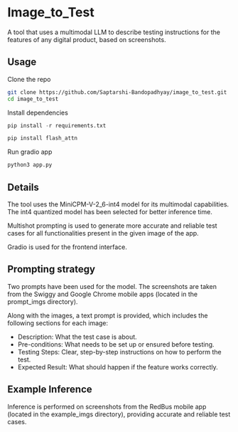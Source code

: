 # Image_to_Test

A tool that uses a multimodal LLM to describe testing instructions for the features of any digital product, based on screenshots.

## Usage

Clone the repo

```bash
git clone https://github.com/Saptarshi-Bandopadhyay/image_to_test.git
cd image_to_test
```

Install dependencies

```python
pip install -r requirements.txt
```

```python
pip install flash_attn
```

Run gradio app

```python
python3 app.py
```

## Details

The tool uses the MiniCPM-V-2_6-int4 model for its multimodal capabilities. The int4 quantized model has been selected for better inference time.

Multishot prompting is used to generate more accurate and reliable test cases for all functionalities present in the given image of the app.

Gradio is used for the frontend interface.

## Prompting strategy

Two prompts have been used for the model. The screenshots are taken from the Swiggy and Google Chrome mobile apps (located in the prompt_imgs directory).

Along with the images, a text prompt is provided, which includes the following sections for each image:

- Description: What the test case is about.
- Pre-conditions: What needs to be set up or ensured before testing.
- Testing Steps: Clear, step-by-step instructions on how to perform the test.
- Expected Result: What should happen if the feature works correctly.

## Example Inference

Inference is performed on screenshots from the RedBus mobile app (located in the example_imgs directory), providing accurate and reliable test cases.
